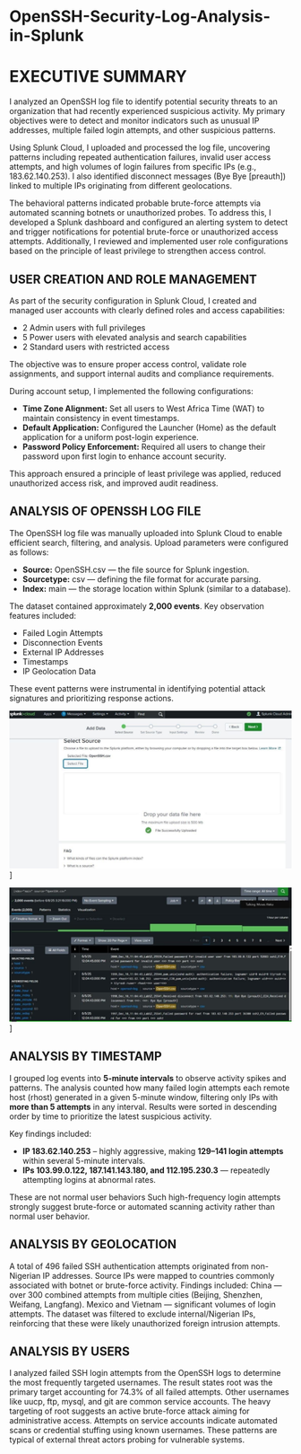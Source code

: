 # OpenSSH-Security-Log-Analysis-in-Splunk
# EXECUTIVE SUMMARY

I analyzed an OpenSSH log file to identify potential security threats to an organization that had recently experienced suspicious activity. My primary objectives were to detect and monitor indicators such as unusual IP addresses, multiple failed login attempts, and other suspicious patterns.

Using Splunk Cloud, I uploaded and processed the log file, uncovering patterns including repeated authentication failures, invalid user access attempts, and high volumes of login failures from specific IPs (e.g., 183.62.140.253). I also identified disconnect messages (Bye Bye [preauth]) linked to multiple IPs originating from different geolocations.

The behavioral patterns indicated probable brute-force attempts via automated scanning botnets or unauthorized probes. To address this, I developed a Splunk dashboard and configured an alerting system to detect and trigger notifications for potential brute-force or unauthorized access attempts. Additionally, I reviewed and implemented user role configurations based on the principle of least privilege to strengthen access control.

## USER CREATION AND ROLE MANAGEMENT

As part of the security configuration in Splunk Cloud, I created and managed user accounts with clearly defined roles and access capabilities:

*   2 Admin users with full privileges
*   5 Power users with elevated analysis and search capabilities
*   2 Standard users with restricted access

The objective was to ensure proper access control, validate role assignments, and support internal audits and compliance requirements.

During account setup, I implemented the following configurations:

*   **Time Zone Alignment:** Set all users to West Africa Time (WAT) to maintain consistency in event timestamps.
*   **Default Application:** Configured the Launcher (Home) as the default application for a uniform post-login experience.
*   **Password Policy Enforcement:** Required all users to change their password upon first login to enhance account security.

This approach ensured a principle of least privilege was applied, reduced unauthorized access risk, and improved audit readiness.

## ANALYSIS OF OPENSSH LOG FILE

The OpenSSH log file was manually uploaded into Splunk Cloud to enable efficient search, filtering, and analysis. Upload parameters were configured as follows:

*   **Source:** OpenSSH.csv — the file source for Splunk ingestion.
*   **Sourcetype:** csv — defining the file format for accurate parsing.
*   **Index:** main — the storage location within Splunk (similar to a database).

The dataset contained approximately **2,000 events**. Key observation features included:

*   Failed Login Attempts
*   Disconnection Events
*   External IP Addresses
*   Timestamps
*   IP Geolocation Data

These event patterns were instrumental in identifying potential attack signatures and prioritizing response actions.

![ ](https://github.com/Teedico/OpenSSH-Security-Log-Analysis-in-Splunk-/blob/a692a875d786b2a66b001010a44d6044dd57fa9a/ossh%201.jpg)]

![ ](https://github.com/Teedico/OpenSSH-Security-Log-Analysis-in-Splunk-/blob/a692a875d786b2a66b001010a44d6044dd57fa9a/ossh%202.jpg)]

## ANALYSIS BY TIMESTAMP

I grouped log events into **5-minute intervals** to observe activity spikes and patterns. The analysis counted how many failed login attempts each remote host (rhost) generated in a given 5-minute window, filtering only IPs with **more than 5 attempts** in any interval. Results were sorted in descending order by time to prioritize the latest suspicious activity.

Key findings included:

*   **IP 183.62.140.253** – highly aggressive, making **129–141 login attempts** within several 5-minute intervals.
*   **IPs 103.99.0.122, 187.141.143.180, and 112.195.230.3** — repeatedly attempting logins at abnormal rates.

These are not normal user behaviors Such high-frequency login attempts strongly suggest brute-force or automated scanning activity rather than normal user behavior.

## ANALYSIS BY GEOLOCATION
A total of 496 failed SSH authentication attempts originated from non-Nigerian IP addresses. Source IPs were mapped to countries commonly associated with botnet or brute-force activity.
Findings included:
China — over 300 combined attempts from multiple cities (Beijing, Shenzhen, Weifang, Langfang).
Mexico and Vietnam — significant volumes of login attempts.
The dataset was filtered to exclude internal/Nigerian IPs, reinforcing that these were likely unauthorized foreign intrusion attempts.

## ANALYSIS BY USERS 
I analyzed failed SSH login attempts from the OpenSSH logs to determine the most frequently targeted usernames. The result  states root was the primary target accounting for 74.3% of all failed attempts. Other usernames like uucp, ftp, mysql, and git are common service accounts. 
The heavy targeting of root suggests an active brute-force attack aiming for administrative access. Attempts on service accounts indicate automated scans or credential stuffing using known usernames. These patterns are typical of external threat actors probing for vulnerable systems. 


 

